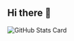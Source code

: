 ## Hi there 👋

![GitHub Stats Card](https://github-readme-stats.vercel.app/api?username=harumaki4649&show_icons=true&theme=algolia)
